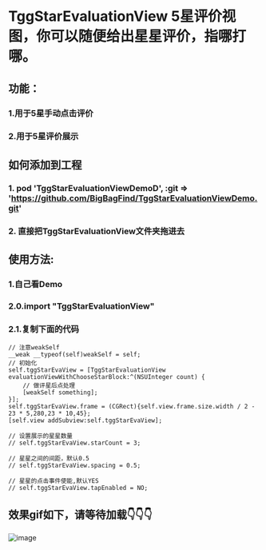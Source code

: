 #  TggStarEvaluationView 5星评价视图，你可以随便给出星星评价，指哪打哪。
## 功能：
###  1.用于5星手动点击评价
###  2.用于5星评价展示
## 如何添加到工程
### 1. pod 'TggStarEvaluationViewDemoD', :git => 'https://github.com/BigBagFind/TggStarEvaluationViewDemo.git'
### 2. 直接把TggStarEvaluationView文件夹拖进去
## 使用方法:
### 1.自己看Demo
### 2.0.import "TggStarEvaluationView"
### 2.1.复制下面的代码
    // 注意weakSelf
    __weak __typeof(self)weakSelf = self;
    // 初始化
    self.tggStarEvaView = [TggStarEvaluationView evaluationViewWithChooseStarBlock:^(NSUInteger count) {
        // 做评星后点处理
        [weakSelf something];
    }];
    self.tggStarEvaView.frame = (CGRect){self.view.frame.size.width / 2 - 23 * 5,280,23 * 10,45};
    [self.view addSubview:self.tggStarEvaView];

    // 设置展示的星星数量
    // self.tggStarEvaView.starCount = 3;
    
    // 星星之间的间距，默认0.5
    // self.tggStarEvaView.spacing = 0.5;
    
    // 星星的点击事件使能,默认YES
    // self.tggStarEvaView.tapEnabled = NO;

## 效果gif如下，请等待加载👇👇👇
![image](https://github.com/BigBagFind/TggStarEvaluationViewDemo/raw/master/ScreenShots/starViewAnimation.gif)


    
